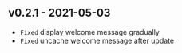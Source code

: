 ## v0.2.1 - 2021-05-03


- `Fixed` display welcome message gradually
- `Fixed` uncache welcome message after update